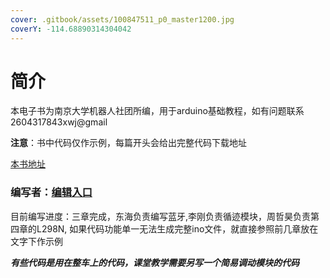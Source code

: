 ```yaml
---
cover: .gitbook/assets/100847511_p0_master1200.jpg
coverY: -114.68890314304042
---
```


# 简介

本电子书为南京大学机器人社团所编，用于arduino基础教程，如有问题联系2604317843xwj@gmail

**注意**：书中代码仅作示例，每篇开头会给出完整代码下载地址

[本书地址](https://nju-robot-club.gitbook.io/arduino/)

### 编写者：[编辑入口](https://app.gitbook.com/o/hHtdLY1rQ3ma836LnIWH/s/ZxeMQfMZX2oMRKHn9QX1/)

目前编写进度：三章完成，东海负责编写蓝牙,李刚负责循迹模块，周哲昊负责第四章的L298N, 如果代码功能单一无法生成完整ino文件，就直接参照前几章放在文字下作示例

_**有些代码是用在整车上的代码，课堂教学需要另写一个简易调动模块的代码**_
